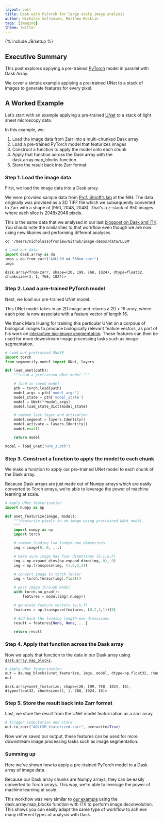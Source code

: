 ```yaml
---
layout: post
title: Dask with PyTorch for large scale image analysis
author: Nicholas Sofroniew, Matthew Rocklin
tags: [imaging]
theme: twitter
---
```

{% include JB/setup %}

Executive Summary
-----------------

This post explores applying a pre-trained [PyTorch](https://pytorch.org/) model in parallel with Dask Array.

We cover a simple example applying a pre-trained UNet to a stack of images to generate features for every pixel.

A Worked Example
-----------------

Let’s start with an example applying a pre-trained [UNet](https://arxiv.org/abs/1505.04597) to a stack of light sheet microscopy data.

In this example, we:
1. Load the image data from Zarr into a multi-chunked Dask array
2. Load a pre-trained PyTorch model that featurizes images
3. Construct a function to apply the model onto each chunk
4. Apply that function across the Dask array with the dask.array.map_blocks function.
5. Store the result back into Zarr format

### Step 1. Load the image data

First, we load the image data into a Dask array.

 We were provided sample data from [Prof. Shroff’s lab](https://www.nibib.nih.gov/about-nibib/staff/hari-shroff) at the NIH. The data originally was provided as a 3D TIFF file which we subsequently converted to Zarr with a shape of (950, 2048, 2048). That's a z-stack of 950 images where each slice is 2048x2048 pixels.

This is the same data that we analysed in our last [blogpost on Dask and ITK](https://blog.dask.org/2019/08/09/image-itk). You should note the similarities to that workflow even though we are now using new libaries and performing different analyses.

```
cd '/Users/nicholassofroniew/Github/image-demos/data/LLSM'
```

```python
# Load our data
import dask.array as da
imgs = da.from_zarr("AOLLSM_m4_560nm.zarr")
imgs
```

```
dask.array<from-zarr, shape=(20, 199, 768, 1024), dtype=float32, chunksize=(1, 1, 768, 1024)>
```

### Step 2. Load a pre-trained PyTorch model

Next, we load our pre-trained UNet model.

This UNet model takes in an 2D image and returns a 2D x 16 array, where each pixel is now associate with a feature vector of length 16.

We thank Mars Huang for training this particular UNet on a corpous of biological images to produce biologically relevant feature vectors, as part of his work on [interactive bio-image segmentation](https://github.com/transformify-plugins/segmentify). These features can then be used for more downstream image processing tasks such as image segmentation.


```python
# Load our pretrained UNet¶
import torch
from segmentify.model import UNet, layers

def load_unet(path):
    """Load a pretrained UNet model."""

    # load in saved model
    pth = torch.load(path)
    model_args = pth['model_args']
    model_state = pth['model_state']
    model = UNet(**model_args)
    model.load_state_dict(model_state)

    # remove last layer and activation
    model.segment = layers.Identity()
    model.activate = layers.Identity()
    model.eval()

    return model

model = load_unet("HPA_3.pth")
```

### Step 3. Construct a function to apply the model to each chunk

We make a function to apply our pre-trained UNet model to each chunk of the Dask array.

Because Dask arrays are just made out of Numpy arrays which are easily converted to Torch arrays, we're able to leverage the power of machine learning at scale.

```python
# Apply UNet featurization
import numpy as np

def unet_featurize(image, model):
    """Featurize pixels in an image using pretrained UNet model.
    """
    import numpy as np
    import torch

    # remove leading two length-one dimensions
    img = image[0, 0, ...]

    # make sure image has four dimentions (b,c,w,h)
    img = np.expand_dims(np.expand_dims(img, 0), 0)
    img = np.transpose(img, (1,0,2,3))

    # convert image to torch Tensor
    img = torch.Tensor(img).float()

    # pass image through model
    with torch.no_grad():
        features = model(img).numpy()

    # generate feature vectors (w,h,f)
    features = np.transpose(features, (0,2,3,1))[0]

    # Add back the leading length-one dimensions
    result = features[None, None, ...]

    return result

```

### Step 4. Apply that function across the Dask array
Now we apply that function to the data in our Dask array using [`dask.array.map_blocks`](https://docs.dask.org/en/latest/array-api.html?highlight=map_blocks#dask.array.map_blocks).

```python
# Apply UNet featurization
out = da.map_blocks(unet_featurize, imgs, model, dtype=np.float32, chunks=(1, 1, imgs.shape[2], imgs.shape[3], 16), new_axis=-1)
out
```

```
dask.array<unet_featurize, shape=(20, 199, 768, 1024, 16), dtype=float32, chunksize=(1, 1, 768, 1024, 16)>
```
### Step 5. Store the result back into Zarr format
Last, we store the result from the UNet model featurization as a zarr array.

```python
# Trigger computation and store
out.to_zarr("AOLLSM_featurized.zarr", overwrite=True)
```

Now we've saved our output, these features can be used for more downstream image processing tasks such as image segmentation.

### Summing up
Here we've shown how to apply a pre-trained PyTorch model to a Dask array of image data.

Because our Dask array chunks are Numpy arrays, they can be easily converted to Torch arrays. This way, we're able to leverage the power of machine learning at scale.

This workflow was very similar to [our example](https://blog.dask.org/2020/11/12/deconvolution) using the dask.array.map_blocks function with ITK to perform image deconvolution. This shows you can easily adapt the same type of workflow to achieve many different types of analysis with Dask.
